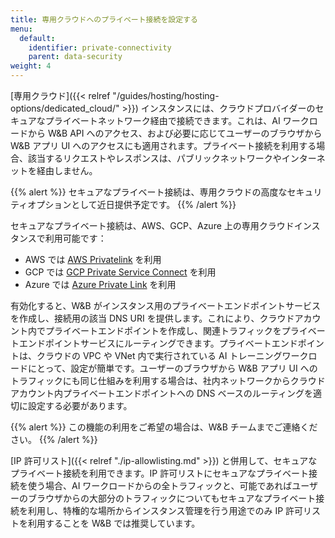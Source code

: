 ```yaml
---
title: 専用クラウドへのプライベート接続を設定する
menu:
  default:
    identifier: private-connectivity
    parent: data-security
weight: 4
---
```


[専用クラウド]({{< relref "/guides/hosting/hosting-options/dedicated_cloud/" >}}) インスタンスには、クラウドプロバイダーのセキュアなプライベートネットワーク経由で接続できます。これは、AI ワークロードから W&B API へのアクセス、および必要に応じてユーザーのブラウザから W&B アプリ UI へのアクセスにも適用されます。プライベート接続を利用する場合、該当するリクエストやレスポンスは、パブリックネットワークやインターネットを経由しません。

{{% alert %}}
セキュアなプライベート接続は、専用クラウドの高度なセキュリティオプションとして近日提供予定です。
{{% /alert %}}

セキュアなプライベート接続は、AWS、GCP、Azure 上の専用クラウドインスタンスで利用可能です：

* AWS では [AWS Privatelink](https://aws.amazon.com/privatelink/) を利用
* GCP では [GCP Private Service Connect](https://cloud.google.com/vpc/docs/private-service-connect) を利用
* Azure では [Azure Private Link](https://azure.microsoft.com/products/private-link) を利用

有効化すると、W&B がインスタンス用のプライベートエンドポイントサービスを作成し、接続用の該当 DNS URI を提供します。これにより、クラウドアカウント内でプライベートエンドポイントを作成し、関連トラフィックをプライベートエンドポイントサービスにルーティングできます。プライベートエンドポイントは、クラウドの VPC や VNet 内で実行されている AI トレーニングワークロードにとって、設定が簡単です。ユーザーのブラウザから W&B アプリ UI へのトラフィックにも同じ仕組みを利用する場合は、社内ネットワークからクラウドアカウント内プライベートエンドポイントへの DNS ベースのルーティングを適切に設定する必要があります。

{{% alert %}}
この機能の利用をご希望の場合は、W&B チームまでご連絡ください。
{{% /alert %}}

[IP 許可リスト]({{< relref "./ip-allowlisting.md" >}}) と併用して、セキュアなプライベート接続を利用できます。IP 許可リストにセキュアなプライベート接続を使う場合、AI ワークロードからの全トラフィックと、可能であればユーザーのブラウザからの大部分のトラフィックについてもセキュアなプライベート接続を利用し、特権的な場所からインスタンス管理を行う用途でのみ IP 許可リストを利用することを W&B では推奨しています。